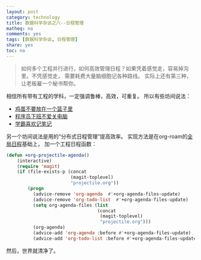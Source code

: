 ```yaml
---
layout: post
category: technology
title: 数据科学杂谈之八--日程管理
matheq: no
comments: yes
tags: [数据科学杂谈, 日程管理]
share: yes
toc: no
---
```


> 如何多个工程并行进行，如何高效管理日程？如果凭着感觉走，容易掉沟里。不凭感觉走，
> 需要耗费大量脑细胞记各种路线。
> 实际上还有第三种，让老板雇一个秘书帮你。

相信所有带有工程的学科，一定强调鲁棒，高效，可重复。
所以有些坊间说法：
- [鸡蛋不要放在一个篮子里](https://dustincys.github.io/cn/2020/10/datascience/)
- [程序员下班不爱关电脑](https://dustincys.github.io/cn/2021/08/tmux/)
- [学霸喜欢记笔记](https://dustincys.github.io/cn/2022/07/datascience/)

另一个坊间说法是用的“分布式日程管理”提高效率。
实现方法是在org-roam的[全局日程](https://dustincys.github.io/cn/2023/03/org-roam/)基础上，
加一个工程日程函数：
```lisp
(defun +org-projectile-agenda()
    (interactive)
    (require 'magit)
    (if (file-exists-p (concat
                        (magit-toplevel)
                        "projectile.org"))
        (progn
          (advice-remove 'org-agenda  #'+org-agenda-files-update)
          (advice-remove 'org-todo-list  #'+org-agenda-files-update)
          (setq org-agenda-files (list
                                  (concat
                                   (magit-toplevel)
                                   "projectile.org")))
          (org-agenda)
          (advice-add 'org-agenda :before #'+org-agenda-files-update)
          (advice-add 'org-todo-list :before #'+org-agenda-files-update))()))
```
然后，世界就清净了。
